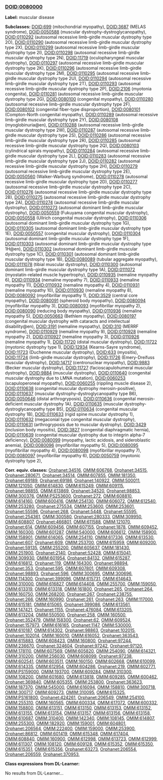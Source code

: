 
### [DOID:0080000](http://purl.obolibrary.org/obo/DOID_0080000)
**Label:** muscular disease

**Subclasses:** [DOID:699](http://purl.obolibrary.org/obo/DOID_699) (mitochondrial myopathy), [DOID:3687](http://purl.obolibrary.org/obo/DOID_3687) (MELAS syndrome), [DOID:0050588](http://purl.obolibrary.org/obo/DOID_0050588) (muscular dystrophy-dystroglycanopathy), [DOID:0110292](http://purl.obolibrary.org/obo/DOID_0110292) (autosomal recessive limb-girdle muscular dystrophy type 2O), [DOID:0110290](http://purl.obolibrary.org/obo/DOID_0110290) (autosomal recessive limb-girdle muscular dystrophy type 2X), [DOID:0110299](http://purl.obolibrary.org/obo/DOID_0110299) (autosomal recessive limb-girdle muscular dystrophy type 2I), [DOID:0110298](http://purl.obolibrary.org/obo/DOID_0110298) (autosomal recessive limb-girdle muscular dystrophy type 2N), [DOID:11719](http://purl.obolibrary.org/obo/DOID_11719) (oculopharyngeal muscular dystrophy), [DOID:0110297](http://purl.obolibrary.org/obo/DOID_0110297) (autosomal recessive limb-girdle muscular dystrophy type 2K), [DOID:0110296](http://purl.obolibrary.org/obo/DOID_0110296) (autosomal recessive limb-girdle muscular dystrophy type 2M), [DOID:0110295](http://purl.obolibrary.org/obo/DOID_0110295) (autosomal recessive limb-girdle muscular dystrophy type 2U), [DOID:0110294](http://purl.obolibrary.org/obo/DOID_0110294) (autosomal recessive limb-girdle muscular dystrophy type 2T), [DOID:0110293](http://purl.obolibrary.org/obo/DOID_0110293) (autosomal recessive limb-girdle muscular dystrophy type 2P), [DOID:2106](http://purl.obolibrary.org/obo/DOID_2106) (myotonia congenita), [DOID:0110281](http://purl.obolibrary.org/obo/DOID_0110281) (autosomal recessive limb-girdle muscular dystrophy type 2G), [DOID:0080100](http://purl.obolibrary.org/obo/DOID_0080100) (congenital myopathy), [DOID:0110280](http://purl.obolibrary.org/obo/DOID_0110280) (autosomal recessive limb-girdle muscular dystrophy type 2F), [DOID:0080102](http://purl.obolibrary.org/obo/DOID_0080102) (congenital fiber-type disproportion), [DOID:0080101](http://purl.obolibrary.org/obo/DOID_0080101) (Compton-North congenital myopathy), [DOID:0110289](http://purl.obolibrary.org/obo/DOID_0110289) (autosomal recessive limb-girdle muscular dystrophy type 2Y), [DOID:0080108](http://purl.obolibrary.org/obo/DOID_0080108) (myoglobinuria@en), [DOID:0110288](http://purl.obolibrary.org/obo/DOID_0110288) (autosomal recessive limb-girdle muscular dystrophy type 2W), [DOID:0110287](http://purl.obolibrary.org/obo/DOID_0110287) (autosomal recessive limb-girdle muscular dystrophy type 2S), [DOID:0110286](http://purl.obolibrary.org/obo/DOID_0110286) (autosomal recessive limb-girdle muscular dystrophy type 2R), [DOID:0110285](http://purl.obolibrary.org/obo/DOID_0110285) (autosomal recessive limb-girdle muscular dystrophy type 2Q), [DOID:0080103](http://purl.obolibrary.org/obo/DOID_0080103) (cylindrical spirals myopathy), [DOID:0110284](http://purl.obolibrary.org/obo/DOID_0110284) (autosomal recessive limb-girdle muscular dystrophy type 2L), [DOID:0110283](http://purl.obolibrary.org/obo/DOID_0110283) (autosomal recessive limb-girdle muscular dystrophy type 2J), [DOID:0110282](http://purl.obolibrary.org/obo/DOID_0110282) (autosomal recessive limb-girdle muscular dystrophy type 2H), [DOID:0110279](http://purl.obolibrary.org/obo/DOID_0110279) (autosomal recessive limb-girdle muscular dystrophy type 2E), [DOID:0050560](http://purl.obolibrary.org/obo/DOID_0050560) (Walker-Warburg syndrome), [DOID:0110278](http://purl.obolibrary.org/obo/DOID_0110278) (autosomal recessive limb-girdle muscular dystrophy type 2D), [DOID:0110277](http://purl.obolibrary.org/obo/DOID_0110277) (autosomal recessive limb-girdle muscular dystrophy type 2C), [DOID:0110276](http://purl.obolibrary.org/obo/DOID_0110276) (autosomal recessive limb-girdle muscular dystrophy type 2B), [DOID:0110275](http://purl.obolibrary.org/obo/DOID_0110275) (autosomal recessive limb-girdle muscular dystrophy type 2A), [DOID:0110274](http://purl.obolibrary.org/obo/DOID_0110274) (autosomal recessive limb-girdle muscular dystrophy), [DOID:0110273](http://purl.obolibrary.org/obo/DOID_0110273) (autosomal dominant limb-girdle muscular dystrophy), [DOID:0050559](http://purl.obolibrary.org/obo/DOID_0050559) (Fukuyama congenital muscular dystrophy), [DOID:0050558](http://purl.obolibrary.org/obo/DOID_0050558) (Ullrich congenital muscular dystrophy), [DOID:0110306](http://purl.obolibrary.org/obo/DOID_0110306) (autosomal dominant limb-girdle muscular dystrophy type 1G), [DOID:0110305](http://purl.obolibrary.org/obo/DOID_0110305) (autosomal dominant limb-girdle muscular dystrophy type 1E), [DOID:0050557](http://purl.obolibrary.org/obo/DOID_0050557) (congenital muscular dystrophy), [DOID:0110304](http://purl.obolibrary.org/obo/DOID_0110304) (autosomal dominant limb-girdle muscular dystrophy type 1F), [DOID:0110303](http://purl.obolibrary.org/obo/DOID_0110303) (autosomal dominant limb-girdle muscular dystrophy type 1H@en), [DOID:0110302](http://purl.obolibrary.org/obo/DOID_0110302) (autosomal dominant limb-girdle muscular dystrophy type 1C), [DOID:0110301](http://purl.obolibrary.org/obo/DOID_0110301) (autosomal dominant limb-girdle muscular dystrophy type 1B), [DOID:0080089](http://purl.obolibrary.org/obo/DOID_0080089) (tubular aggregate myopathy), [DOID:0111078](http://purl.obolibrary.org/obo/DOID_0111078) (tibial muscular dystrophy), [DOID:0110300](http://purl.obolibrary.org/obo/DOID_0110300) (autosomal dominant limb-girdle muscular dystrophy type 1A), [DOID:0111072](http://purl.obolibrary.org/obo/DOID_0111072) (myostatin-related muscle hypertrophy), [DOID:0110935](http://purl.obolibrary.org/obo/DOID_0110935) (nemaline myopathy 6), [DOID:0110934](http://purl.obolibrary.org/obo/DOID_0110934) (nemaline myopathy 7), [DOID:0110933](http://purl.obolibrary.org/obo/DOID_0110933) (nemaline myopathy 11), [DOID:0110932](http://purl.obolibrary.org/obo/DOID_0110932) (nemaline myopathy 4), [DOID:0110931](http://purl.obolibrary.org/obo/DOID_0110931) (nemaline myopathy 10), [DOID:0110930](http://purl.obolibrary.org/obo/DOID_0110930) (nemaline myopathy 8), [DOID:0080092](http://purl.obolibrary.org/obo/DOID_0080092) (myofibrillar myopathy 1), [DOID:3529](http://purl.obolibrary.org/obo/DOID_3529) (central core myopathy), [DOID:0080091](http://purl.obolibrary.org/obo/DOID_0080091) (spheroid body myopathy), [DOID:0080094](http://purl.obolibrary.org/obo/DOID_0080094) (myofibrillar myopathy 3), [DOID:0080093](http://purl.obolibrary.org/obo/DOID_0080093) (myofibrillar myopathy 2), [DOID:0080090](http://purl.obolibrary.org/obo/DOID_0080090) (reducing body myopathy), [DOID:0110936](http://purl.obolibrary.org/obo/DOID_0110936) (nemaline myopathy 5), [DOID:0050663](http://purl.obolibrary.org/obo/DOID_0050663) (Bethlem myopathy), [DOID:0080197](http://purl.obolibrary.org/obo/DOID_0080197) (congenital muscular dystrophy with cataracts and intellectual disability@en), [DOID:3191](http://purl.obolibrary.org/obo/DOID_3191) (nemaline myopathy), [DOID:310](http://purl.obolibrary.org/obo/DOID_310) (MERRF syndrome), [DOID:0110929](http://purl.obolibrary.org/obo/DOID_0110929) (nemaline myopathy 9), [DOID:0110928](http://purl.obolibrary.org/obo/DOID_0110928) (nemaline myopathy 2), [DOID:0110927](http://purl.obolibrary.org/obo/DOID_0110927) (nemaline myopathy 3), [DOID:0110926](http://purl.obolibrary.org/obo/DOID_0110926) (nemaline myopathy 1), [DOID:11720](http://purl.obolibrary.org/obo/DOID_11720) (distal muscular dystrophy), [DOID:11722](http://purl.obolibrary.org/obo/DOID_11722) (myotonic dystrophy type 1), [DOID:12934](http://purl.obolibrary.org/obo/DOID_12934) (Kearns-Sayre syndrome), [DOID:11723](http://purl.obolibrary.org/obo/DOID_11723) (Duchenne muscular dystrophy), [DOID:633](http://purl.obolibrary.org/obo/DOID_633) (myositis), [DOID:11724](http://purl.obolibrary.org/obo/DOID_11724) (limb-girdle muscular dystrophy), [DOID:11726](http://purl.obolibrary.org/obo/DOID_11726) (Emery-Dreifuss muscular dystrophy), [DOID:14717](http://purl.obolibrary.org/obo/DOID_14717) (centronuclear myopathy), [DOID:9883](http://purl.obolibrary.org/obo/DOID_9883) (Becker muscular dystrophy), [DOID:11727](http://purl.obolibrary.org/obo/DOID_11727) (facioscapulohumeral muscular dystrophy), [DOID:9884](http://purl.obolibrary.org/obo/DOID_9884) (muscular dystrophy), [DOID:0110640](http://purl.obolibrary.org/obo/DOID_0110640) (congenital muscular dystrophy due to LMNA mutation), [DOID:0060253](http://purl.obolibrary.org/obo/DOID_0060253) (scapuloperoneal myopathy), [DOID:0060255](http://purl.obolibrary.org/obo/DOID_0060255) (rippling muscle disease 2), [DOID:0110638](http://purl.obolibrary.org/obo/DOID_0110638) (congenital muscular dystrophy merosin-positive), [DOID:0110637](http://purl.obolibrary.org/obo/DOID_0110637) (muscular dystrophy-dystroglycanopathy type B6), [DOID:0050646](http://purl.obolibrary.org/obo/DOID_0050646) (distal arthrogryposis), [DOID:0110636](http://purl.obolibrary.org/obo/DOID_0110636) (congenital merosin-deficient muscular dystrophy 1A), [DOID:0110635](http://purl.obolibrary.org/obo/DOID_0110635) (muscular dystrophy-dystroglycanopathy type B5), [DOID:0110634](http://purl.obolibrary.org/obo/DOID_0110634) (congenital muscular dystrophy 1B), [DOID:0110633](http://purl.obolibrary.org/obo/DOID_0110633) (rigid spine muscular dystrophy 1), [DOID:0110632](http://purl.obolibrary.org/obo/DOID_0110632) (megaconial type congenital muscular dystrophy), [DOID:0110631](http://purl.obolibrary.org/obo/DOID_0110631) (arthrogryposis due to muscular dystrophy), [DOID:3429](http://purl.obolibrary.org/obo/DOID_3429) (inclusion body myositis), [DOID:3827](http://purl.obolibrary.org/obo/DOID_3827) (congenital diaphragmatic hernia), [DOID:0110639](http://purl.obolibrary.org/obo/DOID_0110639) (congenital muscular dystrophy due to integrin alpha-7 deficiency), [DOID:0080099](http://purl.obolibrary.org/obo/DOID_0080099) (myopathy, lactic acidosis, and sideroblastic anemia), [DOID:0080096](http://purl.obolibrary.org/obo/DOID_0080096) (myofibrillar myopathy 5), [DOID:0080095](http://purl.obolibrary.org/obo/DOID_0080095) (myofibrillar myopathy 4), [DOID:0080098](http://purl.obolibrary.org/obo/DOID_0080098) (myofibrillar myopathy 7), [DOID:0080097](http://purl.obolibrary.org/obo/DOID_0080097) (myofibrillar myopathy 6), [DOID:0050759](http://purl.obolibrary.org/obo/DOID_0050759) (myotonic dystrophy type 2), 

**Corr. equiv. classes:** [Orphanet:34516](http://www.orpha.net/ORDO/Orphanet_34516), [OMIM:606768](http://purl.obolibrary.org/obo/OMIM_606768), [Orphanet:34515](http://www.orpha.net/ORDO/Orphanet_34515), [Orphanet:280671](http://www.orpha.net/ORDO/Orphanet_280671), [Orphanet:34514](http://www.orpha.net/ORDO/Orphanet_34514), [OMIM:607855](http://purl.obolibrary.org/obo/OMIM_607855), [OMIM:181350](http://purl.obolibrary.org/obo/OMIM_181350), [Orphanet:69189](http://www.orpha.net/ORDO/Orphanet_69189), [Orphanet:69186](http://www.orpha.net/ORDO/Orphanet_69186), [Orphanet:140922](http://www.orpha.net/ORDO/Orphanet_140922), [OMIM:500011](http://purl.obolibrary.org/obo/OMIM_500011), [OMIM:121050](http://purl.obolibrary.org/obo/OMIM_121050), [OMIM:614830](http://purl.obolibrary.org/obo/OMIM_614830), [OMIM:615249](http://purl.obolibrary.org/obo/OMIM_615249), [OMIM:609115](http://purl.obolibrary.org/obo/OMIM_609115), [Orphanet:98855](http://www.orpha.net/ORDO/Orphanet_98855), [OMIM:613869](http://purl.obolibrary.org/obo/OMIM_613869), [Orphanet:34520](http://www.orpha.net/ORDO/Orphanet_34520), [Orphanet:98853](http://www.orpha.net/ORDO/Orphanet_98853), [OMIM:300376](http://purl.obolibrary.org/obo/OMIM_300376), [OMIM:PS253600](http://purl.obolibrary.org/obo/OMIM_PS253600), [Orphanet:272](http://www.orpha.net/ORDO/Orphanet_272), [OMIM:608810](http://purl.obolibrary.org/obo/OMIM_608810), [OMIM:614160](http://purl.obolibrary.org/obo/OMIM_614160), [OMIM:600416](http://purl.obolibrary.org/obo/OMIM_600416), [OMIM:254130](http://purl.obolibrary.org/obo/OMIM_254130), [OMIM:606072](http://purl.obolibrary.org/obo/OMIM_606072), [OMIM:612540](http://purl.obolibrary.org/obo/OMIM_612540), [OMIM:253280](http://purl.obolibrary.org/obo/OMIM_253280), [Orphanet:275534](http://www.orpha.net/ORDO/Orphanet_275534), [OMIM:253600](http://purl.obolibrary.org/obo/OMIM_253600), [OMIM:253601](http://purl.obolibrary.org/obo/OMIM_253601), [Orphanet:55596](http://www.orpha.net/ORDO/Orphanet_55596), [Orphanet:268](http://www.orpha.net/ORDO/Orphanet_268), [Orphanet:5448](http://www.orpha.net/ORDO/Orphanet_5448), [Orphanet:55595](http://www.orpha.net/ORDO/Orphanet_55595), [Orphanet:254361](http://www.orpha.net/ORDO/Orphanet_254361), [OMIM:300580](http://purl.obolibrary.org/obo/OMIM_300580), [Orphanet:280333](http://www.orpha.net/ORDO/Orphanet_280333), [OMIM:309950](http://purl.obolibrary.org/obo/OMIM_309950), [OMIM:608807](http://purl.obolibrary.org/obo/OMIM_608807), [Orphanet:466801](http://www.orpha.net/ORDO/Orphanet_466801), [OMIM:611588](http://purl.obolibrary.org/obo/OMIM_611588), [OMIM:121070](http://purl.obolibrary.org/obo/OMIM_121070), [Orphanet:614](http://www.orpha.net/ORDO/Orphanet_614), [OMIM:609456](http://purl.obolibrary.org/obo/OMIM_609456), [OMIM:607155](http://purl.obolibrary.org/obo/OMIM_607155), [Orphanet:1878](http://www.orpha.net/ORDO/Orphanet_1878), [OMIM:609452](http://purl.obolibrary.org/obo/OMIM_609452), [OMIM:160300](http://purl.obolibrary.org/obo/OMIM_160300), [OMIM:601287](http://purl.obolibrary.org/obo/OMIM_601287), [OMIM:540000](http://purl.obolibrary.org/obo/OMIM_540000), [OMIM:606612](http://purl.obolibrary.org/obo/OMIM_606612), [OMIM:158900](http://purl.obolibrary.org/obo/OMIM_158900), [OMIM:158901](http://purl.obolibrary.org/obo/OMIM_158901), [OMIM:614065](http://purl.obolibrary.org/obo/OMIM_614065), [OMIM:254110](http://purl.obolibrary.org/obo/OMIM_254110), [OMIM:617336](http://purl.obolibrary.org/obo/OMIM_617336), [OMIM:613530](http://purl.obolibrary.org/obo/OMIM_613530), [Orphanet:607](http://www.orpha.net/ORDO/Orphanet_607), [Orphanet:609](http://www.orpha.net/ORDO/Orphanet_609), [OMIM:253700](http://purl.obolibrary.org/obo/OMIM_253700), [OMIM:615959](http://purl.obolibrary.org/obo/OMIM_615959), [OMIM:609200](http://purl.obolibrary.org/obo/OMIM_609200), [Orphanet:59135](http://www.orpha.net/ORDO/Orphanet_59135), [OMIM:255200](http://purl.obolibrary.org/obo/OMIM_255200), [OMIM:605637](http://purl.obolibrary.org/obo/OMIM_605637), [OMIM:181430](http://purl.obolibrary.org/obo/OMIM_181430), [OMIM:251900](http://purl.obolibrary.org/obo/OMIM_251900), [Orphanet:2140](http://www.orpha.net/ORDO/Orphanet_2140), [Orphanet:52428](http://www.orpha.net/ORDO/Orphanet_52428), [OMIM:615041](http://purl.obolibrary.org/obo/OMIM_615041), [OMIM:309930](http://purl.obolibrary.org/obo/OMIM_309930), [OMIM:601954](http://purl.obolibrary.org/obo/OMIM_601954), [Orphanet:84132](http://www.orpha.net/ORDO/Orphanet_84132), [OMIM:615287](http://purl.obolibrary.org/obo/OMIM_615287), [OMIM:616812](http://purl.obolibrary.org/obo/OMIM_616812), [Orphanet:119](http://www.orpha.net/ORDO/Orphanet_119), [OMIM:164300](http://purl.obolibrary.org/obo/OMIM_164300), [Orphanet:98894](http://www.orpha.net/ORDO/Orphanet_98894), [Orphanet:353](http://www.orpha.net/ORDO/Orphanet_353), [Orphanet:595](http://www.orpha.net/ORDO/Orphanet_595), [OMIM:607801](http://purl.obolibrary.org/obo/OMIM_607801), [OMIM:609308](http://purl.obolibrary.org/obo/OMIM_609308), [Orphanet:98893](http://www.orpha.net/ORDO/Orphanet_98893), [Orphanet:596](http://www.orpha.net/ORDO/Orphanet_596), [OMIM:300695](http://purl.obolibrary.org/obo/OMIM_300695), [OMIM:300696](http://purl.obolibrary.org/obo/OMIM_300696), [OMIM:114300](http://purl.obolibrary.org/obo/OMIM_114300), [Orphanet:399096](http://www.orpha.net/ORDO/Orphanet_399096), [OMIM:615731](http://purl.obolibrary.org/obo/OMIM_615731), [OMIM:614643](http://purl.obolibrary.org/obo/OMIM_614643), [OMIM:310000](http://purl.obolibrary.org/obo/OMIM_310000), [OMIM:616827](http://purl.obolibrary.org/obo/OMIM_616827), [OMIM:614408](http://purl.obolibrary.org/obo/OMIM_614408), [OMIM:255700](http://purl.obolibrary.org/obo/OMIM_255700), [OMIM:159050](http://purl.obolibrary.org/obo/OMIM_159050), [OMIM:613319](http://purl.obolibrary.org/obo/OMIM_613319), [OMIM:613318](http://purl.obolibrary.org/obo/OMIM_613318), [OMIM:161800](http://purl.obolibrary.org/obo/OMIM_161800), [Orphanet:265](http://www.orpha.net/ORDO/Orphanet_265), [Orphanet:264](http://www.orpha.net/ORDO/Orphanet_264), [OMIM:160750](http://purl.obolibrary.org/obo/OMIM_160750), [OMIM:268200](http://purl.obolibrary.org/obo/OMIM_268200), [Orphanet:267](http://www.orpha.net/ORDO/Orphanet_267), [Orphanet:238755](http://www.orpha.net/ORDO/Orphanet_238755), [Orphanet:266](http://www.orpha.net/ORDO/Orphanet_266), [OMIM:160990](http://purl.obolibrary.org/obo/OMIM_160990), [Orphanet:261](http://www.orpha.net/ORDO/Orphanet_261), [Orphanet:263](http://www.orpha.net/ORDO/Orphanet_263), [OMIM:117000](http://purl.obolibrary.org/obo/OMIM_117000), [OMIM:615181](http://purl.obolibrary.org/obo/OMIM_615181), [OMIM:615065](http://purl.obolibrary.org/obo/OMIM_615065), [Orphanet:399086](http://www.orpha.net/ORDO/Orphanet_399086), [OMIM:613561](http://purl.obolibrary.org/obo/OMIM_613561), [OMIM:147421](http://purl.obolibrary.org/obo/OMIM_147421), [Orphanet:1155](http://www.orpha.net/ORDO/Orphanet_1155), [Orphanet:476084](http://www.orpha.net/ORDO/Orphanet_476084), [OMIM:613205](http://purl.obolibrary.org/obo/OMIM_613205), [OMIM:613204](http://purl.obolibrary.org/obo/OMIM_613204), [OMIM:550500](http://purl.obolibrary.org/obo/OMIM_550500), [Orphanet:258](http://www.orpha.net/ORDO/Orphanet_258), [OMIM:160500](http://purl.obolibrary.org/obo/OMIM_160500), [Orphanet:352479](http://www.orpha.net/ORDO/Orphanet_352479), [OMIM:158300](http://purl.obolibrary.org/obo/OMIM_158300), [Orphanet:62](http://www.orpha.net/ORDO/Orphanet_62), [OMIM:609524](http://purl.obolibrary.org/obo/OMIM_609524), [Orphanet:157973](http://www.orpha.net/ORDO/Orphanet_157973), [OMIM:616165](http://purl.obolibrary.org/obo/OMIM_616165), [Orphanet:1147](http://www.orpha.net/ORDO/Orphanet_1147), [OMIM:530000](http://purl.obolibrary.org/obo/OMIM_530000), [OMIM:610187](http://purl.obolibrary.org/obo/OMIM_610187), [OMIM:614302](http://purl.obolibrary.org/obo/OMIM_614302), [Orphanet:98863](http://www.orpha.net/ORDO/Orphanet_98863), [Orphanet:102015](http://www.orpha.net/ORDO/Orphanet_102015), [Orphanet:102014](http://www.orpha.net/ORDO/Orphanet_102014), [OMIM:160010](http://purl.obolibrary.org/obo/OMIM_160010), [OMIM:616052](http://purl.obolibrary.org/obo/OMIM_616052), [Orphanet:363543](http://www.orpha.net/ORDO/Orphanet_363543), [OMIM:615883](http://purl.obolibrary.org/obo/OMIM_615883), [OMIM:608423](http://purl.obolibrary.org/obo/OMIM_608423), [OMIM:160800](http://purl.obolibrary.org/obo/OMIM_160800), [Orphanet:97244](http://www.orpha.net/ORDO/Orphanet_97244), [OMIM:236670](http://purl.obolibrary.org/obo/OMIM_236670), [Orphanet:324604](http://www.orpha.net/ORDO/Orphanet_324604), [Orphanet:97242](http://www.orpha.net/ORDO/Orphanet_97242), [Orphanet:97120](http://www.orpha.net/ORDO/Orphanet_97120), [OMIM:178110](http://purl.obolibrary.org/obo/OMIM_178110), [OMIM:607569](http://purl.obolibrary.org/obo/OMIM_607569), [OMIM:605820](http://purl.obolibrary.org/obo/OMIM_605820), [OMIM:254090](http://purl.obolibrary.org/obo/OMIM_254090), [OMIM:614321](http://purl.obolibrary.org/obo/OMIM_614321), [OMIM:310200](http://purl.obolibrary.org/obo/OMIM_310200), [OMIM:256030](http://purl.obolibrary.org/obo/OMIM_256030), [OMIM:608099](http://purl.obolibrary.org/obo/OMIM_608099), [Orphanet:97238](http://www.orpha.net/ORDO/Orphanet_97238), [OMIM:602541](http://purl.obolibrary.org/obo/OMIM_602541), [OMIM:603511](http://purl.obolibrary.org/obo/OMIM_603511), [OMIM:160150](http://purl.obolibrary.org/obo/OMIM_160150), [OMIM:602668](http://purl.obolibrary.org/obo/OMIM_602668), [OMIM:610099](http://purl.obolibrary.org/obo/OMIM_610099), [OMIM:614335](http://purl.obolibrary.org/obo/OMIM_614335), [OMIM:612954](http://purl.obolibrary.org/obo/OMIM_612954), [OMIM:604286](http://purl.obolibrary.org/obo/OMIM_604286), [Orphanet:219](http://www.orpha.net/ORDO/Orphanet_219), [OMIM:602771](http://purl.obolibrary.org/obo/OMIM_602771), [OMIM:PS159000](http://purl.obolibrary.org/obo/OMIM_PS159000), [OMIM:193700](http://purl.obolibrary.org/obo/OMIM_193700), [OMIM:609284](http://purl.obolibrary.org/obo/OMIM_609284), [OMIM:310300](http://purl.obolibrary.org/obo/OMIM_310300), [OMIM:108200](http://purl.obolibrary.org/obo/OMIM_108200), [OMIM:601680](http://purl.obolibrary.org/obo/OMIM_601680), [OMIM:613818](http://purl.obolibrary.org/obo/OMIM_613818), [OMIM:609285](http://purl.obolibrary.org/obo/OMIM_609285), [OMIM:600462](http://purl.obolibrary.org/obo/OMIM_600462), [Orphanet:369840](http://www.orpha.net/ORDO/Orphanet_369840), [OMIM:605355](http://purl.obolibrary.org/obo/OMIM_605355), [OMIM:253800](http://purl.obolibrary.org/obo/OMIM_253800), [Orphanet:363623](http://www.orpha.net/ORDO/Orphanet_363623), [OMIM:187370](http://purl.obolibrary.org/obo/OMIM_187370), [OMIM:545000](http://purl.obolibrary.org/obo/OMIM_545000), [OMIM:616094](http://purl.obolibrary.org/obo/OMIM_616094), [OMIM:158810](http://purl.obolibrary.org/obo/OMIM_158810), [OMIM:300718](http://purl.obolibrary.org/obo/OMIM_300718), [OMIM:300717](http://purl.obolibrary.org/obo/OMIM_300717), [OMIM:609273](http://purl.obolibrary.org/obo/OMIM_609273), [OMIM:310095](http://purl.obolibrary.org/obo/OMIM_310095), [OMIM:615325](http://purl.obolibrary.org/obo/OMIM_615325), [OMIM:PS161800](http://purl.obolibrary.org/obo/OMIM_PS161800), [Orphanet:424261](http://www.orpha.net/ORDO/Orphanet_424261), [Orphanet:206549](http://www.orpha.net/ORDO/Orphanet_206549), [OMIM:254100](http://purl.obolibrary.org/obo/OMIM_254100), [OMIM:255310](http://purl.obolibrary.org/obo/OMIM_255310), [OMIM:160565](http://purl.obolibrary.org/obo/OMIM_160565), [OMIM:600334](http://purl.obolibrary.org/obo/OMIM_600334), [OMIM:617072](http://purl.obolibrary.org/obo/OMIM_617072), [OMIM:600332](http://purl.obolibrary.org/obo/OMIM_600332), [OMIM:158800](http://purl.obolibrary.org/obo/OMIM_158800), [OMIM:613151](http://purl.obolibrary.org/obo/OMIM_613151), [OMIM:613150](http://purl.obolibrary.org/obo/OMIM_613150), [OMIM:613153](http://purl.obolibrary.org/obo/OMIM_613153), [OMIM:613152](http://purl.obolibrary.org/obo/OMIM_613152), [OMIM:613155](http://purl.obolibrary.org/obo/OMIM_613155), [OMIM:613154](http://purl.obolibrary.org/obo/OMIM_613154), [OMIM:613157](http://purl.obolibrary.org/obo/OMIM_613157), [OMIM:613156](http://purl.obolibrary.org/obo/OMIM_613156), [OMIM:613158](http://purl.obolibrary.org/obo/OMIM_613158), [OMIM:610687](http://purl.obolibrary.org/obo/OMIM_610687), [OMIM:310400](http://purl.obolibrary.org/obo/OMIM_310400), [OMIM:142340](http://purl.obolibrary.org/obo/OMIM_142340), [OMIM:108145](http://purl.obolibrary.org/obo/OMIM_108145), [OMIM:614807](http://purl.obolibrary.org/obo/OMIM_614807), [OMIM:255300](http://purl.obolibrary.org/obo/OMIM_255300), [OMIM:182920](http://purl.obolibrary.org/obo/OMIM_182920), [OMIM:159001](http://purl.obolibrary.org/obo/OMIM_159001), [OMIM:604801](http://purl.obolibrary.org/obo/OMIM_604801), [Orphanet:206564](http://www.orpha.net/ORDO/Orphanet_206564), [OMIM:222400](http://purl.obolibrary.org/obo/OMIM_222400), [OMIM:159000](http://purl.obolibrary.org/obo/OMIM_159000), [OMIM:253900](http://purl.obolibrary.org/obo/OMIM_253900), [Orphanet:86812](http://www.orpha.net/ORDO/Orphanet_86812), [OMIM:601419](http://purl.obolibrary.org/obo/OMIM_601419), [OMIM:615348](http://purl.obolibrary.org/obo/OMIM_615348), [OMIM:617404](http://purl.obolibrary.org/obo/OMIM_617404), [OMIM:608840](http://purl.obolibrary.org/obo/OMIM_608840), [OMIM:160900](http://purl.obolibrary.org/obo/OMIM_160900), [OMIM:612998](http://purl.obolibrary.org/obo/OMIM_612998), [OMIM:613723](http://purl.obolibrary.org/obo/OMIM_613723), [OMIM:612999](http://purl.obolibrary.org/obo/OMIM_612999), [OMIM:611307](http://purl.obolibrary.org/obo/OMIM_611307), [OMIM:108120](http://purl.obolibrary.org/obo/OMIM_108120), [OMIM:609128](http://purl.obolibrary.org/obo/OMIM_609128), [OMIM:615352](http://purl.obolibrary.org/obo/OMIM_615352), [OMIM:615350](http://purl.obolibrary.org/obo/OMIM_615350), [OMIM:615351](http://purl.obolibrary.org/obo/OMIM_615351), [OMIM:615356](http://purl.obolibrary.org/obo/OMIM_615356), [Orphanet:63273](http://www.orpha.net/ORDO/Orphanet_63273), [Orphanet:206554](http://www.orpha.net/ORDO/Orphanet_206554), [Orphanet:206559](http://www.orpha.net/ORDO/Orphanet_206559), [Orphanet:370953](http://www.orpha.net/ORDO/Orphanet_370953), 

**Class expressions from DL-Learner:**

No results from DL-Learner...



